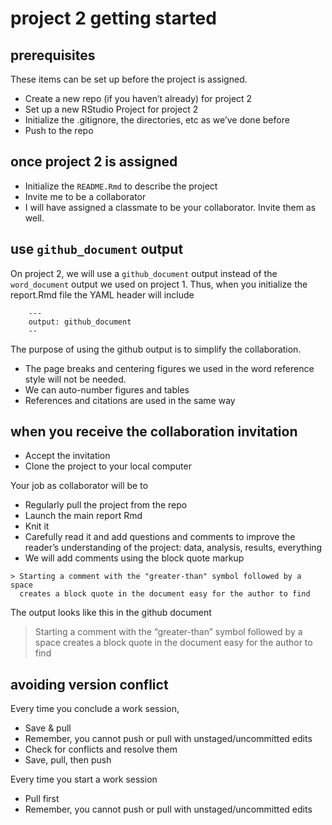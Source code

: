 
# project 2 getting started

## prerequisites

These items can be set up before the project is assigned.

  - Create a new repo (if you haven’t already) for project 2
  - Set up a new RStudio Project for project 2
  - Initialize the .gitignore, the directories, etc as we’ve done before
  - Push to the repo

## once project 2 is assigned

  - Initialize the `README.Rmd` to describe the project
  - Invite me to be a collaborator
  - I will have assigned a classmate to be your collaborator. Invite
    them as well.

## use `github_document` output

On project 2, we will use a `github_document` output instead of the
`word_document` output we used on project 1. Thus, when you initialize
the report.Rmd file the YAML header will include

``` 
    ---
    output: github_document
    --
```

The purpose of using the github output is to simplify the collaboration.

  - The page breaks and centering figures we used in the word reference
    style will not be needed.
  - We can auto-number figures and tables
  - References and citations are used in the same way

## when you receive the collaboration invitation

  - Accept the invitation
  - Clone the project to your local computer

Your job as collaborator will be to

  - Regularly pull the project from the repo
  - Launch the main report Rmd
  - Knit it
  - Carefully read it and add questions and comments to improve the
    reader’s understanding of the project: data, analysis, results,
    everything
  - We will add comments using the block quote
    markup

<!-- end list -->

    > Starting a comment with the "greater-than" symbol followed by a space 
      creates a block quote in the document easy for the author to find 

The output looks like this in the github document

> Starting a comment with the “greater-than” symbol followed by a space
> creates a block quote in the document easy for the author to find

## avoiding version conflict

Every time you conclude a work session,

  - Save & pull
  - Remember, you cannot push or pull with unstaged/uncommitted edits
  - Check for conflicts and resolve them
  - Save, pull, then push

Every time you start a work session

  - Pull first
  - Remember, you cannot push or pull with unstaged/uncommitted edits

